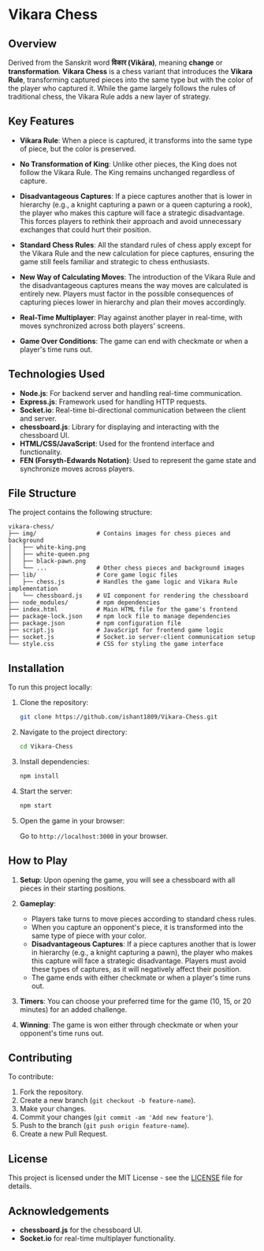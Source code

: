 # Vikara Chess 

## Overview
Derived from the Sanskrit word **विकार (Vikāra)**, meaning **change** or **transformation**.
**Vikara Chess** is a chess variant that introduces the **Vikara Rule**, transforming captured pieces into the same type but with the color of the player who captured it. While the game largely follows the rules of traditional chess, the Vikara Rule adds a new layer of strategy.

## Key Features

- **Vikara Rule**: When a piece is captured, it transforms into the same type of piece, but the color is preserved.
  
- **No Transformation of King**: Unlike other pieces, the King does not follow the Vikara Rule. The King remains unchanged regardless of capture.
  
- **Disadvantageous Captures**: If a piece captures another that is lower in hierarchy (e.g., a knight capturing a pawn or a queen capturing a rook), the player who makes this capture will face a strategic disadvantage. This forces players to rethink their approach and avoid unnecessary exchanges that could hurt their position.
  
- **Standard Chess Rules**: All the standard rules of chess apply except for the Vikara Rule and the new calculation for piece captures, ensuring the game still feels familiar and strategic to chess enthusiasts.
  
- **New Way of Calculating Moves**: The introduction of the Vikara Rule and the disadvantageous captures means the way moves are calculated is entirely new. Players must factor in the possible consequences of capturing pieces lower in hierarchy and plan their moves accordingly.

- **Real-Time Multiplayer**: Play against another player in real-time, with moves synchronized across both players' screens.

- **Game Over Conditions**: The game can end with checkmate or when a player's time runs out.

## Technologies Used

- **Node.js**: For backend server and handling real-time communication.
- **Express.js**: Framework used for handling HTTP requests.
- **Socket.io**: Real-time bi-directional communication between the client and server.
- **chessboard.js**: Library for displaying and interacting with the chessboard UI.
- **HTML/CSS/JavaScript**: Used for the frontend interface and functionality.
- **FEN (Forsyth-Edwards Notation)**: Used to represent the game state and synchronize moves across players.

## File Structure

The project contains the following structure:

```
vikara-chess/
├── img/                 # Contains images for chess pieces and background
│   ├── white-king.png
│   ├── white-queen.png
│   ├── black-pawn.png
│   └── ...              # Other chess pieces and background images
├── lib/                 # Core game logic files
│   ├── chess.js         # Handles the game logic and Vikara Rule implementation
│   └── chessboard.js    # UI component for rendering the chessboard
├── node_modules/        # npm dependencies
├── index.html           # Main HTML file for the game's frontend
├── package-lock.json    # npm lock file to manage dependencies
├── package.json         # npm configuration file
├── script.js            # JavaScript for frontend game logic
├── socket.js            # Socket.io server-client communication setup
└── style.css            # CSS for styling the game interface
```

## Installation

To run this project locally:

1. Clone the repository:

   ```bash
   git clone https://github.com/ishant1809/Vikara-Chess.git
   ```

2. Navigate to the project directory:

   ```bash
   cd Vikara-Chess
   ```

3. Install dependencies:

   ```bash
   npm install
   ```

4. Start the server:

   ```bash
   npm start
   ```

5. Open the game in your browser:

   Go to `http://localhost:3000` in your browser.

## How to Play

1. **Setup**: Upon opening the game, you will see a chessboard with all pieces in their starting positions.
  
2. **Gameplay**:
   - Players take turns to move pieces according to standard chess rules.
   - When you capture an opponent's piece, it is transformed into the same type of piece with your color.
   - **Disadvantageous Captures**: If a piece captures another that is lower in hierarchy (e.g., a knight capturing a pawn), the player who makes this capture will face a strategic disadvantage. Players must avoid these types of captures, as it will negatively affect their position.
   - The game ends with either checkmate or when a player's time runs out.
  
3. **Timers**: You can choose your preferred time for the game (10, 15, or 20 minutes) for an added challenge.

4. **Winning**: The game is won either through checkmate or when your opponent's time runs out.

## Contributing

To contribute:

1. Fork the repository.
2. Create a new branch (`git checkout -b feature-name`).
3. Make your changes.
4. Commit your changes (`git commit -am 'Add new feature'`).
5. Push to the branch (`git push origin feature-name`).
6. Create a new Pull Request.

## License

This project is licensed under the MIT License - see the [LICENSE](LICENSE) file for details.

## Acknowledgements

- **chessboard.js** for the chessboard UI.
- **Socket.io** for real-time multiplayer functionality.
